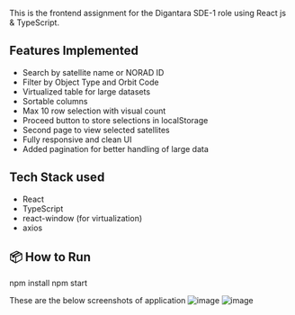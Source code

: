 

This is the frontend assignment for the Digantara SDE-1 role using React js & TypeScript.

##  Features Implemented

- Search by satellite name or NORAD ID
- Filter by Object Type and Orbit Code
- Virtualized table for large datasets
- Sortable columns
- Max 10 row selection with visual count
- Proceed button to store selections in localStorage
- Second page to view selected satellites
- Fully responsive and clean UI
- Added pagination for better handling of large data

## Tech Stack used

- React
- TypeScript
- react-window (for virtualization)
- axios

## 📦 How to Run


npm install
npm start

 These are the below screenshots of application 
 ![image](https://github.com/user-attachments/assets/f980e6c5-e8b6-4c60-a73e-e9dd5d20a588)
 ![image](https://github.com/user-attachments/assets/e9a13449-3caa-45fd-830d-f5b74aaf4256)


